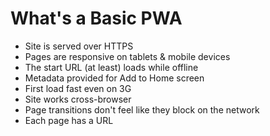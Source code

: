 # What's a Basic PWA

* Site is served over HTTPS
* Pages are responsive on tablets & mobile devices
* The start URL \(at least\) loads while offline
* Metadata provided for Add to Home screen
* First load fast even on 3G
* Site works cross-browser
* Page transitions don't feel like they block on the network
* Each page has a URL



